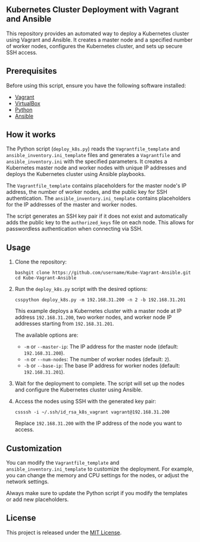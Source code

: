 ## Kubernetes Cluster Deployment with Vagrant and Ansible

This repository provides an automated way to deploy a Kubernetes cluster using Vagrant and Ansible. It creates a master node and a specified number of worker nodes, configures the Kubernetes cluster, and sets up secure SSH access.

## Prerequisites

Before using this script, ensure you have the following software installed:

-   [Vagrant](https://www.vagrantup.com/downloads.html)
-   [VirtualBox](https://www.virtualbox.org/wiki/Downloads)
-   [Python](https://www.python.org/downloads/)
-   [Ansible](https://docs.ansible.com/ansible/latest/installation_guide/intro_installation.html)

## How it works

The Python script (`deploy_k8s.py`) reads the `Vagrantfile_template` and `ansible_inventory.ini_template` files and generates a `Vagrantfile` and `ansible_inventory.ini` with the specified parameters. It creates a Kubernetes master node and worker nodes with unique IP addresses and deploys the Kubernetes cluster using Ansible playbooks.

The `Vagrantfile_template` contains placeholders for the master node's IP address, the number of worker nodes, and the public key for SSH authentication. The `ansible_inventory.ini_template` contains placeholders for the IP addresses of the master and worker nodes.

The script generates an SSH key pair if it does not exist and automatically adds the public key to the `authorized_keys` file on each node. This allows for passwordless authentication when connecting via SSH.

## Usage

1.  Clone the repository:
    
    ```
    bashgit clone https://github.com/username/Kube-Vagrant-Ansible.git
    cd Kube-Vagrant-Ansible
    
    ```
    
2.  Run the `deploy_k8s.py` script with the desired options:
    
    ```
    csspython deploy_k8s.py -m 192.168.31.200 -n 2 -b 192.168.31.201
    
    ```
    
    This example deploys a Kubernetes cluster with a master node at IP address `192.168.31.200`, two worker nodes, and worker node IP addresses starting from `192.168.31.201`.
    
    The available options are:
    
    -   `-m` or `--master-ip`: The IP address for the master node (default: `192.168.31.200`).
    -   `-n` or `--num-nodes`: The number of worker nodes (default: `2`).
    -   `-b` or `--base-ip`: The base IP address for worker nodes (default: `192.168.31.201`).
3.  Wait for the deployment to complete. The script will set up the nodes and configure the Kubernetes cluster using Ansible.
    
4.  Access the nodes using SSH with the generated key pair:
    
    ```
    cssssh -i ~/.ssh/id_rsa_k8s_vagrant vagrant@192.168.31.200
    
    ```
    
    Replace `192.168.31.200` with the IP address of the node you want to access.
    

## Customization

You can modify the `Vagrantfile_template` and `ansible_inventory.ini_template` to customize the deployment. For example, you can change the memory and CPU settings for the nodes, or adjust the network settings.

Always make sure to update the Python script if you modify the templates or add new placeholders.

## License

This project is released under the [MIT License](https://chat.openai.com/LICENSE).
